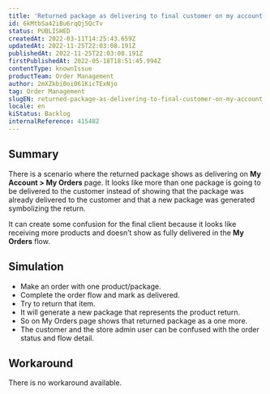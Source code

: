 ```yaml
---
title: 'Returned package as delivering to final customer on my account'
id: 6kMtbSa42iBu6rqQj5QcTv
status: PUBLISHED
createdAt: 2022-03-11T14:25:43.659Z
updatedAt: 2022-11-25T22:03:08.191Z
publishedAt: 2022-11-25T22:03:08.191Z
firstPublishedAt: 2022-05-18T18:51:45.994Z
contentType: knownIssue
productTeam: Order Management
author: 2mXZkbi0oi061KicTExNjo
tag: Order Management
slugEN: returned-package-as-delivering-to-final-customer-on-my-account
locale: en
kiStatus: Backlog
internalReference: 415482
---
```


## Summary


There is a scenario where the returned package shows as delivering on **My Account > My Orders** page. It looks like more than one package is going to be delivered to the customer instead of showing that the package was already delivered to the customer and that a new package was generated symbolizing the return.

It can create some confusion for the final client because it looks like receiving more products and doesn’t show as fully delivered in the **My Orders** flow.



## Simulation



- Make an order with one product/package.
- Complete the order flow and mark as delivered.
- Try to return that item.
- It will generate a new package that represents the product return.
- So on My Orders page shows that returned package as a one more.
- The customer and the store admin user can be confused with the order status and flow detail.


## Workaround


There is no workaround available.

